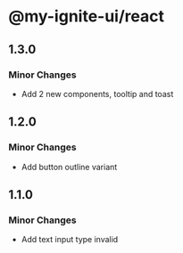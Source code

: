 # @my-ignite-ui/react

## 1.3.0

### Minor Changes

- Add 2 new components, tooltip and toast

## 1.2.0

### Minor Changes

- Add button outline variant

## 1.1.0

### Minor Changes

- Add text input type invalid
